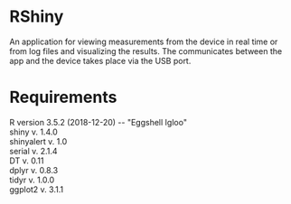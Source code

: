 # RShiny
An application for viewing measurements from the device in real time or from log files and visualizing the results.
The communicates between the app and the device takes place via the USB port.

# Requirements

R version 3.5.2 (2018-12-20) -- "Eggshell Igloo" \
shiny v. 1.4.0 \
shinyalert v. 1.0 \
serial v. 2.1.4 \
DT v. 0.11 \
dplyr v. 0.8.3 \
tidyr v. 1.0.0 \
ggplot2 v. 3.1.1
